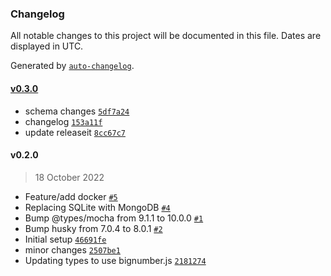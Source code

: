 ### Changelog

All notable changes to this project will be documented in this file. Dates are displayed in UTC.

Generated by [`auto-changelog`](https://github.com/CookPete/auto-changelog).

#### [v0.3.0](https://github.com/oceanprotocol/status-api/compare/v0.2.0...v0.3.0)

- schema changes [`5df7a24`](https://github.com/oceanprotocol/status-api/commit/5df7a24a78454646151274c29347063ff1f767e4)
- changelog [`153a11f`](https://github.com/oceanprotocol/status-api/commit/153a11ffc936ccaf6155fea84274510177a2d02a)
- update releaseit [`8cc67c7`](https://github.com/oceanprotocol/status-api/commit/8cc67c73e20526c1fc557e1ae4868d72d24ba707)

#### v0.2.0

> 18 October 2022

- Feature/add docker [`#5`](https://github.com/oceanprotocol/status-api/pull/5)
- Replacing SQLite with MongoDB [`#4`](https://github.com/oceanprotocol/status-api/pull/4)
- Bump @types/mocha from 9.1.1 to 10.0.0 [`#1`](https://github.com/oceanprotocol/status-api/pull/1)
- Bump husky from 7.0.4 to 8.0.1 [`#2`](https://github.com/oceanprotocol/status-api/pull/2)
- Initial setup [`46691fe`](https://github.com/oceanprotocol/status-api/commit/46691fed121f33ecccdf4c436d1b135d8bcdb5ca)
- minor changes [`2507be1`](https://github.com/oceanprotocol/status-api/commit/2507be188e9a2545ff765dc500dd728a280fa98e)
- Updating types to use bignumber.js [`2181274`](https://github.com/oceanprotocol/status-api/commit/2181274c6ef1ff1e771b997991789ceb24b2594f)
